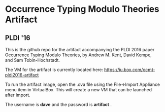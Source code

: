# Occurrence Typing Modulo Theories Artifact 
## PLDI '16

This is the github repo for the artifact accompanying the PLDI 2016 paper
Occurrence Typing Modulo Theories, by Andrew M. Kent, David Kempe, and Sam 
Tobin-Hochstadt.

The VM for the artifact is currently located here:
https://iu.box.com/ocmt-pldi2016-artifact

To run the artifact image, open the .ova file using
the File->Import Appliance menu item in VirtualBox. This
will create a new VM that can be launched after import.

The username is **dave** and the password is **artifact** .
